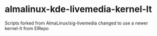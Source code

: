 # almalinux-kde-livemedia-kernel-lt
Scripts forked from AlmaLinux/sig-livemedia changed to use a newer kernel-lt from ElRepo
